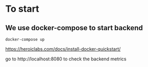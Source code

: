 # To start
## We use docker-compose to start backend 
```
docker-compose up
```
https://heroiclabs.com/docs/install-docker-quickstart/

go to http://localhost:8080 to check the backend metrics